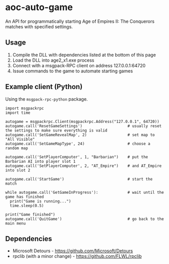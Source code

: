 # aoc-auto-game
An API for programmatically starting Age of Empires II: The Conquerors matches with specified settings.

## Usage
1. Compile the DLL with dependencies listed at the bottom of this page
2. Load the DLL into age2_x1.exe process
3. Connect with a msgpack-RPC client on address 127.0.0.1:64720
4. Issue commands to the game to automate starting games

## Example client (Python)
Using the ```msgpack-rpc-python``` package.
```
import msgpackrpc
import time

autogame = msgpackrpc.Client(msgpackrpc.Address("127.0.0.1", 64720))
autogame.call('ResetGameSettings')                    # usually reset the settings to make sure everything is valid
autogame.call('SetGameRevealMap', 2)                  # set map to "All Visible"
autogame.call('SetGameMapType', 24)                   # choose a random map

autogame.call('SetPlayerComputer', 1, "Barbarian")    # put the Barbarian AI into player slot 1
autogame.call('SetPlayerComputer', 2, "AT_Empire")    # and AT_Empire into slot 2

autogame.call('StartGame')                            # start the match

while autogame.call('GetGameInProgress'):             # wait until the game has finished
  print("Game is running...")
  time.sleep(0.5)

print("Game finished")
autogame.call('QuitGame')                             # go back to the main menu
```

## Dependencies
* Microsoft Detours - https://github.com/Microsoft/Detours
* rpclib (with a minor change) - https://github.com/FLWL/rpclib
